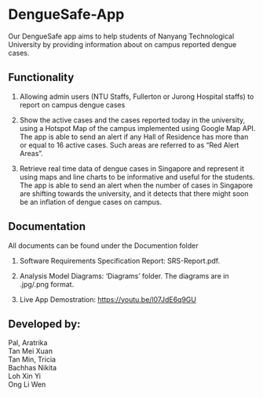 # DengueSafe-App
Our DengueSafe app aims to help students of Nanyang Technological University by providing information about on campus reported dengue cases.

## Functionality
1. Allowing admin users (NTU Staffs, Fullerton or Jurong Hospital staffs) to report on campus dengue cases

2. Show the active cases and the cases reported today in the university, using a Hotspot Map of the campus implemented using Google Map API. The app is able to send an alert if any Hall of Residence has more than or equal to 16 active cases. Such areas are referred to as “Red Alert Areas”.

3. Retrieve real time data of dengue cases in Singapore and represent it using maps and line charts to be informative and useful for the students.
The app is able to send an alert when the number of cases in Singapore are shifting towards the university, and it detects that there might soon be an inflation of dengue cases on campus.

## Documentation
All documents can be found under the Documention folder

1. Software Requirements Specification Report: SRS-Report.pdf.

2. Analysis Model Diagrams: ‘Diagrams’ folder. The diagrams are in .jpg/.png format.

3. Live App Demostration:  https://youtu.be/l07JdE6q9GU

## Developed by:
Pal, Aratrika  
Tan Mei Xuan  
Tan Min, Tricia  
Bachhas Nikita  
Loh Xin Yi  
Ong Li Wen
